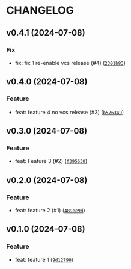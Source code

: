 # CHANGELOG

## v0.4.1 (2024-07-08)

### Fix

* fix: fix 1 re-enable vcs release (#4) ([`2301b83`](https://github.com/iacabezasbaculima/semantic-release-python-sandbox/commit/2301b83b3ee52a69f50bb78e9452873668d12173))

## v0.4.0 (2024-07-08)

### Feature

* feat: feature 4 no vcs release (#3) ([`b576349`](https://github.com/iacabezasbaculima/semantic-release-python-sandbox/commit/b5763493ef1c7f35b6042d4f206d118259d6340b))

## v0.3.0 (2024-07-08)

### Feature

* feat: Feature 3 (#2) ([`f395630`](https://github.com/iacabezasbaculima/semantic-release-python-sandbox/commit/f3956306dc97b5bada3075393ae7ad39f5b9857f))

## v0.2.0 (2024-07-08)

### Feature

* feat: feature 2 (#1) ([`489ee9d`](https://github.com/iacabezasbaculima/semantic-release-python-sandbox/commit/489ee9d551d0f0c80ada81b3a8bd4ca52d2fdcf1))

## v0.1.0 (2024-07-08)

### Feature

* feat: feature 1 ([`9d12790`](https://github.com/iacabezasbaculima/semantic-release-python-sandbox/commit/9d127900ae701984413d641aa0fef8d63321ad47))
